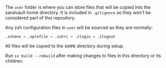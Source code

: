 The `user` folder is where you can store files that will be copied into the sandvault home directory. It is included in `.gitignore` so they won't be considered part of this repository.

Any zsh configuration files in `user` will be sourced as they are normally:

    .zshenv → .zprofile → .zshrc → .zlogin → .zlogout

All files will be copied to the `$HOME` directory during setup.

Run `sv build --rebuild` after making changes to files in this directory or its children.
